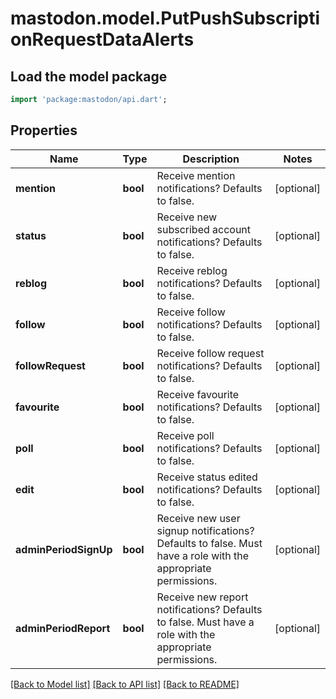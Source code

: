 # mastodon.model.PutPushSubscriptionRequestDataAlerts

## Load the model package
```dart
import 'package:mastodon/api.dart';
```

## Properties
Name | Type | Description | Notes
------------ | ------------- | ------------- | -------------
**mention** | **bool** | Receive mention notifications? Defaults to false. | [optional] 
**status** | **bool** | Receive new subscribed account notifications? Defaults to false. | [optional] 
**reblog** | **bool** | Receive reblog notifications? Defaults to false. | [optional] 
**follow** | **bool** | Receive follow notifications? Defaults to false. | [optional] 
**followRequest** | **bool** | Receive follow request notifications? Defaults to false. | [optional] 
**favourite** | **bool** | Receive favourite notifications? Defaults to false. | [optional] 
**poll** | **bool** | Receive poll notifications? Defaults to false. | [optional] 
**edit** | **bool** | Receive status edited notifications? Defaults to false. | [optional] 
**adminPeriodSignUp** | **bool** | Receive new user signup notifications? Defaults to false. Must have a role with the appropriate permissions. | [optional] 
**adminPeriodReport** | **bool** | Receive new report notifications? Defaults to false. Must have a role with the appropriate permissions. | [optional] 

[[Back to Model list]](../README.md#documentation-for-models) [[Back to API list]](../README.md#documentation-for-api-endpoints) [[Back to README]](../README.md)


